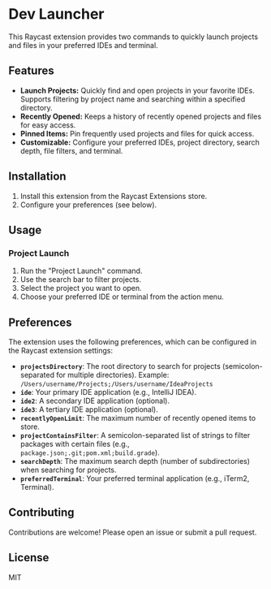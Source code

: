 # Dev Launcher

This Raycast extension provides two commands to quickly launch projects and files in your preferred IDEs and terminal.

## Features

* **Launch Projects:** Quickly find and open projects in your favorite IDEs.  Supports filtering by project name and searching within a specified directory.
* **Recently Opened:** Keeps a history of recently opened projects and files for easy access.
* **Pinned Items:** Pin frequently used projects and files for quick access.
* **Customizable:** Configure your preferred IDEs, project directory, search depth, file filters, and terminal.

## Installation

1. Install this extension from the Raycast Extensions store.
2. Configure your preferences (see below).

## Usage

### Project Launch
1. Run the "Project Launch" command.
2. Use the search bar to filter projects.
3. Select the project you want to open.
4. Choose your preferred IDE or terminal from the action menu.

## Preferences

The extension uses the following preferences, which can be configured in the Raycast extension settings:

* **`projectsDirectory`**: The root directory to search for projects (semicolon-separated for multiple directories).  Example: `/Users/username/Projects;/Users/username/IdeaProjects`
* **`ide`**: Your primary IDE application (e.g., IntelliJ IDEA).
* **`ide2`**: A secondary IDE application (optional).
* **`ide3`**: A tertiary IDE application (optional).
* **`recentlyOpenLimit`**: The maximum number of recently opened items to store.
* **`projectContainsFilter`**: A semicolon-separated list of strings to filter packages with certain files (e.g., `package.json;.git;pom.xml;build.grade`).
* **`searchDepth`**: The maximum search depth (number of subdirectories) when searching for projects.
* **`preferredTerminal`**: Your preferred terminal application (e.g., iTerm2, Terminal).

## Contributing

Contributions are welcome! Please open an issue or submit a pull request.

## License

MIT